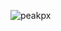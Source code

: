 

![peakpx](https://user-images.githubusercontent.com/119074965/206853732-b47d71f8-3f34-4fa9-9a9e-38d053db73c0.jpg)
